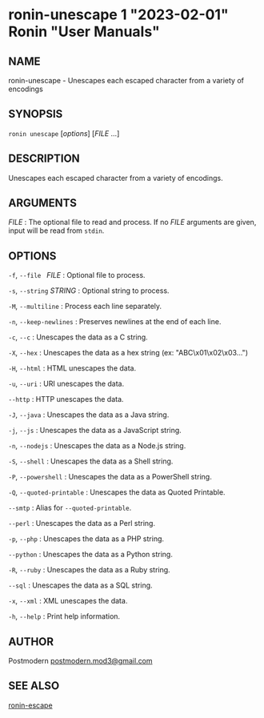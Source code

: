 # ronin-unescape 1 "2023-02-01" Ronin "User Manuals"

## NAME

ronin-unescape - Unescapes each escaped character from a variety of encodings

## SYNOPSIS

`ronin unescape` [*options*] [*FILE* ...]

## DESCRIPTION

Unescapes each escaped character from a variety of encodings.

## ARGUMENTS

*FILE*
: The optional file to read and process. If no *FILE* arguments are given,
  input will be read from `stdin`.

## OPTIONS

`-f`, `--file ` *FILE*
: Optional file to process.

`-s`, `--string` *STRING*
: Optional string to process.

`-M`, `--multiline`
: Process each line separately.

`-n`, `--keep-newlines`
: Preserves newlines at the end of each line.

`-c`, `--c`
: Unescapes the data as a C string.

`-X`, `--hex`
: Unescapes the data as a hex string (ex: "ABC\x01\x02\x03...")

`-H`, `--html`
: HTML unescapes the data.

`-u`, `--uri`
: URI unescapes the data.

`--http`
: HTTP unescapes the data.

`-J`, `--java`
: Unescapes the data as a Java string.

`-j`, `--js`
: Unescapes the data as a JavaScript string.

`-n`, `--nodejs`
: Unescapes the data as a Node.js string.

`-S`, `--shell`
: Unescapes the data as a Shell string.

`-P`, `--powershell`
: Unescapes the data as a PowerShell string.

`-Q`, `--quoted-printable`
: Unescapes the data as Quoted Printable.

`--smtp`
: Alias for `--quoted-printable`.

`--perl`
: Unescapes the data as a Perl string.

`-p`, `--php`
: Unescapes the data as a PHP string.

`--python`
: Unescapes the data as a Python string.

`-R`, `--ruby`
: Unescapes the data as a Ruby string.

`--sql`
: Unescapes the data as a SQL string.

`-x`, `--xml`
: XML unescapes the data.

`-h`, `--help`
: Print help information.

## AUTHOR

Postmodern <postmodern.mod3@gmail.com>

## SEE ALSO

[ronin-escape](ronin-escape.1.md)
